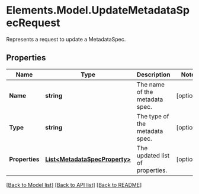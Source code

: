 # Elements.Model.UpdateMetadataSpecRequest
Represents a request to update a MetadataSpec.

## Properties

Name | Type | Description | Notes
------------ | ------------- | ------------- | -------------
**Name** | **string** | The name of the metadata spec. | [optional] 
**Type** | **string** | The type of the metadata spec. | [optional] 
**Properties** | [**List&lt;MetadataSpecProperty&gt;**](MetadataSpecProperty.md) | The updated list of properties. | [optional] 

[[Back to Model list]](../README.md#documentation-for-models) [[Back to API list]](../README.md#documentation-for-api-endpoints) [[Back to README]](../README.md)

